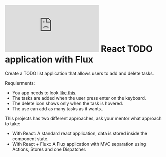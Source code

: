 # ![alt text](https://assets.breatheco.de/apis/img/images.php?blob&random&cat=icon&tags=breathecode,32) React TODO application with Flux

Create a TODO list application that allows users to add and delete tasks.

Requierments:
- You app needs to look [like this](https://projects.breatheco.de/json?slug=todo-list&preview).
- The tasks are added when the user press enter on the keyboard.
- The delete icon shows only when the task is hovered.
- The use can add as many tasks as it wants..

This projects has two different approaches, ask your mentor what approach to take:

- With React: A standard react application, data is stored inside the component state.
- With React + Flux:: A Flux application with MVC separation using Actions, Stores and one Dispatcher.